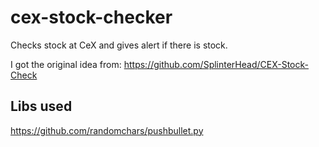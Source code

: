 # cex-stock-checker
Checks stock at CeX and gives alert if there is stock.

I got the original idea from: https://github.com/SplinterHead/CEX-Stock-Check

## Libs used
https://github.com/randomchars/pushbullet.py
